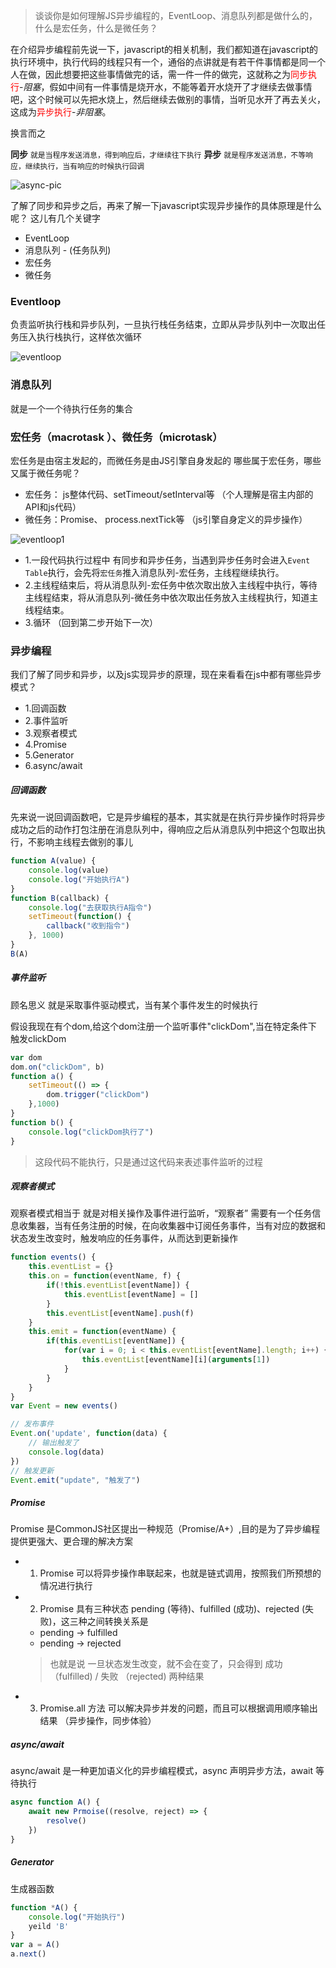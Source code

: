 > 谈谈你是如何理解JS异步编程的，EventLoop、消息队列都是做什么的，什么是宏任务，什么是微任务？

在介绍异步编程前先说一下，javascript的相关机制，我们都知道在javascript的执行环境中，执行代码的线程只有一个，通俗的点讲就是有若干件事情都是同一个人在做，因此想要把这些事情做完的话，需一件一件的做完，这就称之为<font color=red>同步执行</font>-*阻塞*，假如中间有一件事情是烧开水，不能等着开水烧开了才继续去做事情吧，这个时候可以先把水烧上，然后继续去做别的事情，当听见水开了再去关火，这成为<font color=red>异步执行</font>-*非阻塞*。

换言而之

**同步** `就是当程序发送消息，得到响应后，才继续往下执行`
**异步** `就是程序发送消息，不等响应，继续执行，当有响应的时候执行回调`

![async-pic](./异步执行流程图.jpg)

了解了同步和异步之后，再来了解一下javascript实现异步操作的具体原理是什么呢？
这儿有几个关键字
- EventLoop
- 消息队列 - (任务队列)
- 宏任务
- 微任务

### Eventloop 
负责监听执行栈和异步队列，一旦执行栈任务结束，立即从异步队列中一次取出任务压入执行栈执行，这样依次循环

![eventloop](./eventloop.jpg)

### 消息队列
就是一个一个待执行任务的集合
### 宏任务（macrotask ）、微任务（microtask）
宏任务是由宿主发起的，而微任务是由JS引擎自身发起的
哪些属于宏任务，哪些又属于微任务呢？
- 宏任务： js整体代码、setTimeout/setInterval等 （个人理解是宿主内部的API和js代码）
- 微任务：Promise、 process.nextTick等 （js引擎自身定义的异步操作）

![eventloop1](./eventloop1.jpg)

- 1.一段代码执行过程中 有同步和异步任务，当遇到异步任务时会进入`Event Table`执行，会先将`宏任务`推入消息队列-宏任务，主线程继续执行。
- 2.主线程结束后，将从消息队列-宏任务中依次取出放入主线程中执行，等待主线程结束，将从消息队列-微任务中依次取出任务放入主线程执行，知道主线程结束。
- 3.循环 （回到第二步开始下一次）
### 异步编程

我们了解了同步和异步，以及js实现异步的原理，现在来看看在js中都有哪些异步模式？
- 1.回调函数
- 2.事件监听
- 3.观察者模式
- 4.Promise
- 5.Generator
- 6.async/await
##### 回调函数
先来说一说回调函数吧，它是异步编程的基本，其实就是在执行异步操作时将异步成功之后的动作打包注册在消息队列中，得响应之后从消息队列中把这个包取出执行，不影响主线程去做别的事儿
```javascript
function A(value) {
    console.log(value)
    console.log("开始执行A")
}
function B(callback) {
    console.log("去获取执行A指令")
    setTimeout(function() {
        callback("收到指令")
    }, 1000)
}
B(A)
```
##### 事件监听
顾名思义 就是采取事件驱动模式，当有某个事件发生的时候执行

假设我现在有个dom,给这个dom注册一个监听事件"clickDom",当在特定条件下 触发clickDom

```javascript
var dom
dom.on("clickDom", b)
function a() {
    setTimeout(() => {
        dom.trigger("clickDom")
    },1000)
}
function b() {
    console.log("clickDom执行了")
}
```
> 这段代码不能执行，只是通过这代码来表述事件监听的过程

##### 观察者模式
观察者模式相当于 就是对相关操作及事件进行监听，“观察者” 需要有一个任务信息收集器，当有任务注册的时候，在向收集器中订阅任务事件，当有对应的数据和状态发生改变时，触发响应的任务事件，从而达到更新操作
```javascript
function events() {
    this.eventList = {}
    this.on = function(eventName, f) {
        if(!this.eventList[eventName]) {
            this.eventList[eventName] = []
        }
        this.eventList[eventName].push(f)
    }
    this.emit = function(eventName) {
        if(this.eventList[eventName]) {
            for(var i = 0; i < this.eventList[eventName].length; i++) {
                this.eventList[eventName][i](arguments[1])
            }
        }
    }
}
var Event = new events()

// 发布事件
Event.on('update', function(data) {
    // 输出触发了
    console.log(data)
})
// 触发更新
Event.emit("update", "触发了")
```
##### Promise
Promise 是CommonJS社区提出一种规范（Promise/A+）,目的是为了异步编程提供更强大、更合理的解决方案
- 1. Promise 可以将异步操作串联起来，也就是链式调用，按照我们所预想的情况进行执行
- 2. Promise 具有三种状态 pending (等待)、fulfilled (成功)、rejected (失败)，这三种之间转换关系是
    - pending -> fulfilled
    - pending -> rejected
    > 也就是说 一旦状态发生改变，就不会在变了，只会得到 成功 （fulfilled) / 失败 （rejected) 两种结果
- 3. Promise.all 方法 可以解决异步并发的问题，而且可以根据调用顺序输出结果 （异步操作，同步体验）
##### async/await
async/await 是一种更加语义化的异步编程模式，async 声明异步方法，await 等待执行
```javascript
async function A() {
    await new Prmoise((resolve, reject) => {
        resolve()
    })
}
```
##### Generator
生成器函数
```javascript
function *A() {
    console.log("开始执行")
    yeild 'B'
}
var a = A()
a.next()
````